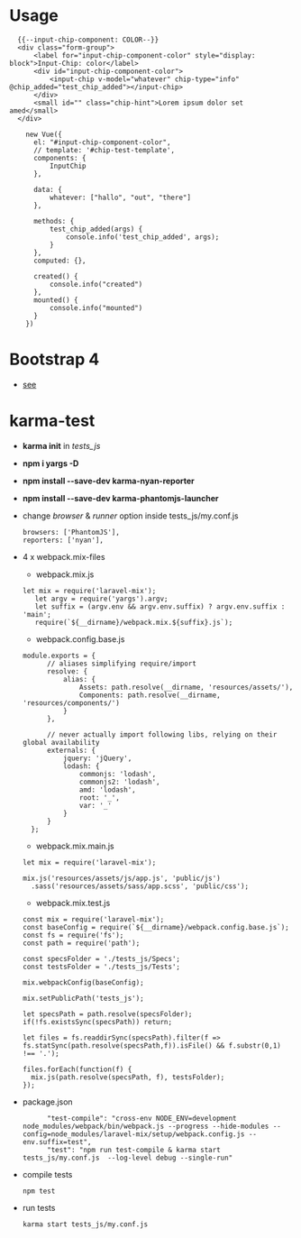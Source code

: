 # Usage

  ```
	{{--input-chip-component: COLOR--}}
	<div class="form-group">
	    <label for="input-chip-component-color" style="display: block">Input-Chip: color</label>
	    <div id="input-chip-component-color">
	        <input-chip v-model="whatever" chip-type="info" @chip_added="test_chip_added"></input-chip>
	    </div>
	    <small id="" class="chip-hint">Lorem ipsum dolor set amed</small>
	</div>
  ```
  
  
  ```
	  new Vue({
	    el: "#input-chip-component-color",
	    // template: '#chip-test-template',
	    components: {
	        InputChip
	    },
	  
	    data: {
	        whatever: ["hallo", "out", "there"]
	    },
	  
	    methods: {
	        test_chip_added(args) {
	            console.info('test_chip_added', args);
	        }
	    },
	    computed: {},
	  
	    created() {
	        console.info("created")
	    },
	    mounted() {
	        console.info("mounted")
	    }
	  })
  ```


# Bootstrap 4
* [see](https://sutherlandboswell.com/upgrading-to-bootstrap-4-in-laravel-5-5/)

# karma-test

* **karma init** in *tests_js*
* **npm i yargs -D**
* **npm install --save-dev karma-nyan-reporter**
* **npm install --save-dev karma-phantomjs-launcher**

* change *browser* & *runner* option inside tests_js/my.conf.js

  ```
  browsers: ['PhantomJS'],
  reporters: ['nyan'],
  ```
	  
	  
* 4 x webpack.mix-files
  * webpack.mix.js  
  ```
  let mix = require('laravel-mix');
     let argv = require('yargs').argv;
     let suffix = (argv.env && argv.env.suffix) ? argv.env.suffix : 'main';
     require(`${__dirname}/webpack.mix.${suffix}.js`);
  ```
  
  * webpack.config.base.js 
  
  ```
  module.exports = {
		// aliases simplifying require/import
		resolve: {
			alias: {
				Assets: path.resolve(__dirname, 'resources/assets/'),
				Components: path.resolve(__dirname, 'resources/components/')
			}
		},
	
		// never actually import following libs, relying on their global availability
		externals: {
			jquery: 'jQuery',
			lodash: {
				commonjs: 'lodash',
				commonjs2: 'lodash',
				amd: 'lodash',
				root: '_',
				var: '_'
			}
		}
	};

  ```
  * webpack.mix.main.js
  
  ```
  let mix = require('laravel-mix');
  
  mix.js('resources/assets/js/app.js', 'public/js')
  	.sass('resources/assets/sass/app.scss', 'public/css');
  ```
  * webpack.mix.test.js
  
  ```
  const mix = require('laravel-mix');
  const baseConfig = require(`${__dirname}/webpack.config.base.js`);
  const fs = require('fs');
  const path = require('path');
  
  const specsFolder = './tests_js/Specs';
  const testsFolder = './tests_js/Tests';
  
  mix.webpackConfig(baseConfig);
  
  mix.setPublicPath('tests_js');
  
  let specsPath = path.resolve(specsFolder);
  if(!fs.existsSync(specsPath)) return;
  
  let files = fs.readdirSync(specsPath).filter(f => fs.statSync(path.resolve(specsPath,f)).isFile() && f.substr(0,1) !== '.');
  
  files.forEach(function(f) {
  	mix.js(path.resolve(specsPath, f), testsFolder);
  });
   ```

* package.json

  ```
        "test-compile": "cross-env NODE_ENV=development node_modules/webpack/bin/webpack.js --progress --hide-modules --config=node_modules/laravel-mix/setup/webpack.config.js --env.suffix=test",
        "test": "npm run test-compile & karma start tests_js/my.conf.js  --log-level debug --single-run"
   ```
  
* compile tests
  ```
  npm test
  ```
  
* run tests
  ```
  karma start tests_js/my.conf.js
  ```